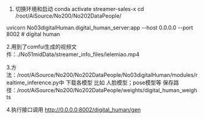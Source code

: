 1. 切换环境和启动
conda activate streamer-sales-x
cd /root/AiSource/No200/No202DataPeople/

uvicorn No03digitalHuman.digital_human_server:app --host 0.0.0.0 --port 8002 # digital human

2.用到了comfui生成的视频文件：./No51midData/streamer_info_files/lelemiao.mp4

3.方法：/root/AiSource/No200/No202DataPeople/No03digitalHuman/modules/realtime_inference.py中
下载各模型 比如 人脸模型；pose模型等 
保存路径：/root/AiSource/No200/No202DataPeople/weights/digital_human_weights

4.执行接口调用
http://0.0.0.0:8002/digital_human/gen
